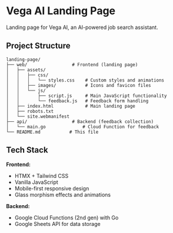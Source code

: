 # Vega AI Landing Page

Landing page for Vega AI, an AI-powered job search assistant.

## Project Structure

```plaintext
landing-page/
├── web/                 # Frontend (landing page)
│   ├── assets/
│   │   ├── css/
│   │   │   └── styles.css    # Custom styles and animations
│   │   ├── images/           # Icons and favicon files
│   │   └── js/
│   │       ├── script.js     # Main JavaScript functionality
│   │       └── feedback.js   # Feedback form handling
│   ├── index.html            # Main landing page
│   ├── robots.txt
│   └── site.webmanifest
├── api/                 # Backend (feedback collection)
│   └── main.go              # Cloud Function for feedback
└── README.md           # This file
```

## Tech Stack

**Frontend:**

- HTMX + Tailwind CSS
- Vanilla JavaScript
- Mobile-first responsive design
- Glass morphism effects and animations

**Backend:**

- Google Cloud Functions (2nd gen) with Go
- Google Sheets API for data storage
